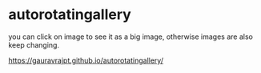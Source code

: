 # autorotatingallery
you can click on image to see it as a big image, otherwise images are also keep changing.


https://gauravrajpt.github.io/autorotatingallery/

